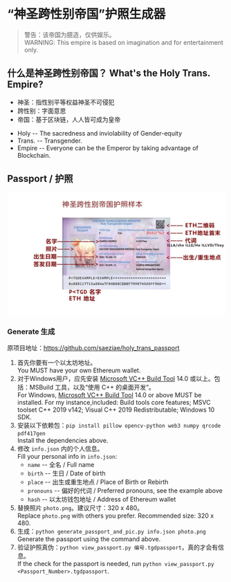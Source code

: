 # “神圣跨性别帝国”护照生成器

> 警告：该帝国为臆造，仅供娱乐。  
WARNING: This empire is based on imagination and for entertainment only.

## 什么是神圣跨性别帝国？ What's the Holy Trans. Empire?

- 神圣：指性别平等权益神圣不可侵犯
- 跨性别：字面意思
- 帝国：基于区块链，人人皆可成为皇帝


+ Holy -- The sacredness and inviolability of Gender-equity
+ Trans. -- Transgender.
+ Empire -- Everyone can be the Emperor by taking advantage of Blockchain.


## Passport / 护照

![EXAMPLE](docs/example.jpg)

### Generate 生成

原项目地址：<https://github.com/saeziae/holy_trans_passport>

1. 首先你要有一个以太坊地址。  
  You MUST have your own Ethereum wallet.
1. 对于Windows用户，应先安装 [Microsoft VC++ Build Tool](https://visualstudio.microsoft.com/visual-cpp-build-tools/) 14.0 或以上。包括：MSBuild 工具，以及“使用 C++ 的桌面开发”。  
  For Windows, [Microsoft VC++ Build Tool](https://visualstudio.microsoft.com/visual-cpp-build-tools/) 14.0 or above MUST be installed. For my instance,included: Build tools core features; MSVC toolset C++ 2019 v142; Visual C++ 2019 Redistributable; Windows 10 SDK.
1. 安装以下依赖包：`pip install pillow opencv-python web3 numpy qrcode pdf417gen`  
  Install the dependencies above.
1. 修改 `info.json` 内的个人信息。  
  Fill your personal info in `info.json`:
   - `name` -- 全名 / Full name
   - `birth` -- 生日 / Date of birth
   - `place` -- 出生或重生地点 / Place of Birth or Rebirth
   - `pronouns` -- 偏好的代词 / Preferred pronouns, see the example above
   - `hash` -- 以太坊钱包地址 / Address of Ethereum wallet
1. 替换照片 `photo.png`。建议尺寸：320 x 480。  
  Replace `photo.png` with others you prefer. Recommended size: 320 x 480.
1. 生成：`python generate_passport_and_pic.py info.json photo.png`  
  Generate the passport using the command above.
1. 验证护照真伪：`python view_passport.py 编号.tgdpassport`，真的才会有信息。  
  If the check for the passport is needed, run `python view_passport.py <Passport_Number>.tgdpassport`.

